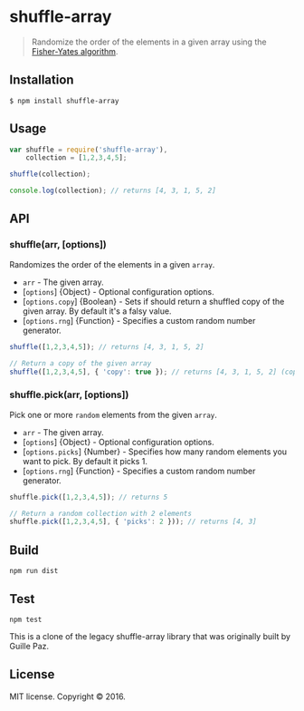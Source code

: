 # shuffle-array

> Randomize the order of the elements in a given array using the [Fisher-Yates algorithm](https://en.wikipedia.org/wiki/Fisher%E2%80%93Yates_shuffle).

## Installation

    $ npm install shuffle-array

## Usage
```js
var shuffle = require('shuffle-array'),
    collection = [1,2,3,4,5];

shuffle(collection);

console.log(collection); // returns [4, 3, 1, 5, 2]
```

## API

### shuffle(arr, [options])
Randomizes the order of the elements in a given `array`.
- `arr` - The given array.
- [`options`] {Object} - Optional configuration options.
- [`options.copy`] {Boolean} - Sets if should return a shuffled copy of the given array. By default it's a falsy value.
- [`options.rng`] {Function} - Specifies a custom random number generator.

```js
shuffle([1,2,3,4,5]); // returns [4, 3, 1, 5, 2]

// Return a copy of the given array
shuffle([1,2,3,4,5], { 'copy': true }); // returns [4, 3, 1, 5, 2] (copied)
```

### shuffle.pick(arr, [options])
Pick one or more `random` elements from the given `array`.
- `arr` - The given array.
- [`options`] {Object} - Optional configuration options.
- [`options.picks`] {Number} - Specifies how many random elements you want to pick. By default it picks 1.
- [`options.rng`] {Function} - Specifies a custom random number generator.

```js
shuffle.pick([1,2,3,4,5]); // returns 5

// Return a random collection with 2 elements
shuffle.pick([1,2,3,4,5], { 'picks': 2 })); // returns [4, 3]
```

## Build

    npm run dist

## Test

    npm test

This is a clone of the legacy shuffle-array library that was originally built by Guille Paz.

## License
MIT license. Copyright © 2016.

